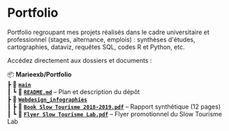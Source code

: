 # Portfolio
Portfolio regroupant mes projets réalisés dans le cadre universitaire et professionnel (stages, alternance, emplois) : synthèses d'études, cartographies, dataviz, requêtes SQL, codes R et Python, etc.

Accédez directement aux dossiers et documents : 

📦 **Marieexb/Portfolio**  
 ┣ 📂 **[`main`](https://github.com/marieexb/Portfolio/tree/main)**  
 ┃ ┗ 📄 **[`README.md`](https://github.com/marieexb/Portfolio/blob/main/README.md)** – Plan et description du dépôt  
 ┣ 📂 **[`Webdesign_infographies`](https://github.com/marieexb/Portfolio/tree/main/Webdesign_infographies)**  
 ┃ ┣ 📄 **[`Book Slow Tourisme 2018-2019.pdf`](https://github.com/marieexb/Portfolio/blob/main/Webdesign_infographies/Book%20Slow%20Tourisme%202018-2019.pdf)** – Rapport synthétique (12 pages)  
 ┃ ┗ 📄 **[`Flyer Slow Tourisme Lab.pdf`](https://github.com/marieexb/Portfolio/blob/main/Webdesign_infographies/Flyer%20Slow%20Tourisme%20Lab.pdf)** – Flyer promotionnel du Slow Tourisme Lab  
